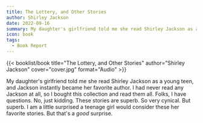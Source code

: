 ```yaml
---
title: The Lottery, and Other Stories
author: Shirley Jackson
date: 2022-09-16
summary: My daughter's girlfriend told me she read Shirley Jackson as a young teen, and she instantly became her favorite author…
icon: book
tags:
  - Book Report
---
```


{{< booklist/book
title="The Lottery, and Other Stories"
author="Shirley Jackson"
cover="cover.jpg"
format="Audio" >}}

My daughter's girlfriend told me she read Shirley Jackson as a young teen, and Jackson instantly became her favorite author. I had never read any Jackson at all, so I bought this collection and read them all. Folks, I have questions. No, just kidding. These stories are superb. So very cynical. But superb. I am a little surprised a teenage girl would consider these her favorite stories. But that's a *good* surprise.  